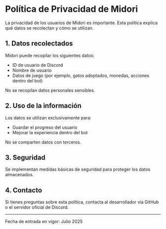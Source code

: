 # Política de Privacidad de Midori

La privacidad de los usuarios de Midori es importante. Esta política explica qué datos se recolectan y cómo se utilizan.

## 1. Datos recolectados
Midori puede recopilar los siguientes datos:
- ID de usuario de Discord
- Nombre de usuario
- Datos de juego (por ejemplo, gatos adoptados, monedas, acciones dentro del bot)

No se recopilan datos personales sensibles.

## 2. Uso de la información
Los datos se utilizan exclusivamente para:
- Guardar el progreso del usuario
- Mejorar la experiencia dentro del bot

No se comparten datos con terceros.

## 3. Seguridad
Se implementan medidas básicas de seguridad para proteger los datos almacenados.

## 4. Contacto
Si tienes preguntas sobre esta política, contacta al desarrollador vía GitHub o el servidor oficial de Discord.

---

Fecha de entrada en vigor: Julio 2025
